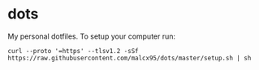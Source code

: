 # dots

My personal dotfiles. To setup your computer run:

```
curl --proto '=https' --tlsv1.2 -sSf https://raw.githubusercontent.com/malcx95/dots/master/setup.sh | sh
```
